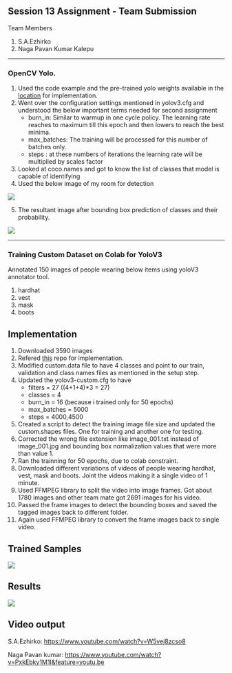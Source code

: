 ## Session 13 Assignment - Team Submission
Team Members
1. S.A.Ezhirko
2. Naga Pavan Kumar Kalepu
**********************************************************************************************************************
### OpenCV Yolo.

1. Used the code example and the pre-trained yolo weights available in the [location](https://pysource.com/2019/06/27/yolo-object-detection-using-opencv-with-python/) for implementation.
2. Went over the configuration settings mentioned in yolov3.cfg and understood the below important terms needed for second assignment
    - burn_in: Similar to warmup in one cycle policy. The learning rate reaches to maximum till this epoch and then lowers to reach the best minima.
    - max_batches: The training will be processed for this number of batches only.
    - steps : at these numbers of iterations the learning rate will be multiplied by scales factor
3. Looked at coco.names and got to know the list of classes that model is capable of identifying
4. Used the below image of my room for detection

  ![](Images/MyRoom.jpg) 
  
5. The resultant image after bounding box prediction of classes and their probability.

  ![](Images/Detected.jpg) 

**********************************************************************************************************************
### Training Custom Dataset on Colab for YoloV3
Annotated 150 images of people wearing below items using yoloV3 annotator tool.
1. hardhat
2. vest
3. mask
4. boots

## Implementation
1. Downloaded 3590 images
2. Refered [this](https://github.com/theschoolofai/YoloV3) repo for implementation.
3. Modified custom.data file to have 4 classes and point to our train, validation and class names files as mentioned in the setup step.
4. Updated the yolov3-custom.cfg to have 
    - filters = 27 ((4+1+4)*3 = 27)
    - classes = 4
    - burn_in = 16 (because i trained only for 50 epochs)
    - max_batches = 5000
    - steps = 4000,4500
5. Created a script to detect the training image file size and updated the custom.shapes files. One for training and another one for testing.
6. Corrected the wrong file extension like image_001.txt instead of image_001.jpg and bounding box normalization values that were more than value 1.
7. Ran the trainning for 50 epochs, due to colab constraint.
8. Downloaded different variations of videos of people wearing hardhat, vest, mask and boots. Joint the videos making it a single video of 1 minute.
9. Used FFMPEG library to split the video into image frames. Got about 1780 images and other team mate got 2691 images for his video.
10. Passed the frame images to detect the bounding boxes and saved the tagged images back to different folder.
11. Again used FFMPEG library to convert the frame images back to single video.

## **Trained Samples**

  ![](Images/train_batch0.png) 

## **Results**
  ![](Images/test_batch0.png) 

## **Video output**
S.A.Ezhirko: https://www.youtube.com/watch?v=W5vej8zcso8

Naga Pavan kumar: https://www.youtube.com/watch?v=PxkEbky1M1I&feature=youtu.be

